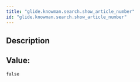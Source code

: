 ```yaml
---
title: "glide.knowman.search.show_article_number"
id: "glide.knowman.search.show_article_number"
---
```

## Description



## Value: 
```
false
```